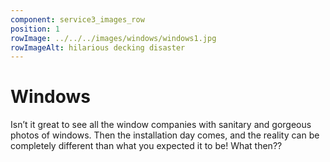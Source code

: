 ```yaml
---
component: service3_images_row
position: 1
rowImage: ../../../images/windows/windows1.jpg
rowImageAlt: hilarious decking disaster
---
```

#  Windows

Isn’t it great to see all the window companies with sanitary and gorgeous photos of windows. Then the installation day comes, and the reality can be completely different than what you expected it to be! What then??

